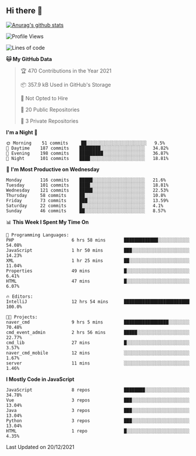 ## Hi there 👋

[![Anurag's github stats](https://github-readme-stats.vercel.app/api?username=Songwonseok)](https://github.com/anuraghazra/github-readme-stats)



<!--START_SECTION:waka-->
![Profile Views](http://img.shields.io/badge/Profile%20Views-0-blue)

![Lines of code](https://img.shields.io/badge/From%20Hello%20World%20I%27ve%20Written-3%20Million%20lines%20of%20code-blue)

**🐱 My GitHub Data** 

> 🏆 470 Contributions in the Year 2021
 > 
> 📦 357.9 kB Used in GitHub's Storage 
 > 
> 🚫 Not Opted to Hire
 > 
> 📜 20 Public Repositories 
 > 
> 🔑 3 Private Repositories  
 > 
**I'm a Night 🦉** 

```text
🌞 Morning    51 commits     ██░░░░░░░░░░░░░░░░░░░░░░░   9.5% 
🌆 Daytime    187 commits    ████████░░░░░░░░░░░░░░░░░   34.82% 
🌃 Evening    198 commits    █████████░░░░░░░░░░░░░░░░   36.87% 
🌙 Night      101 commits    ████░░░░░░░░░░░░░░░░░░░░░   18.81%

```
📅 **I'm Most Productive on Wednesday** 

```text
Monday       116 commits    █████░░░░░░░░░░░░░░░░░░░░   21.6% 
Tuesday      101 commits    ████░░░░░░░░░░░░░░░░░░░░░   18.81% 
Wednesday    121 commits    █████░░░░░░░░░░░░░░░░░░░░   22.53% 
Thursday     58 commits     ██░░░░░░░░░░░░░░░░░░░░░░░   10.8% 
Friday       73 commits     ███░░░░░░░░░░░░░░░░░░░░░░   13.59% 
Saturday     22 commits     █░░░░░░░░░░░░░░░░░░░░░░░░   4.1% 
Sunday       46 commits     ██░░░░░░░░░░░░░░░░░░░░░░░   8.57%

```


📊 **This Week I Spent My Time On** 

```text
💬 Programming Languages: 
PHP                      6 hrs 58 mins       █████████████░░░░░░░░░░░░   54.08% 
JavaScript               1 hr 50 mins        ███░░░░░░░░░░░░░░░░░░░░░░   14.23% 
XML                      1 hr 25 mins        ██░░░░░░░░░░░░░░░░░░░░░░░   11.04% 
Properties               49 mins             █░░░░░░░░░░░░░░░░░░░░░░░░   6.41% 
HTML                     47 mins             █░░░░░░░░░░░░░░░░░░░░░░░░   6.07%

🔥 Editors: 
IntelliJ                 12 hrs 54 mins      █████████████████████████   100.0%

🐱‍💻 Projects: 
naver_cmd                9 hrs 5 mins        █████████████████░░░░░░░░   70.48% 
cmd_event_admin          2 hrs 56 mins       █████░░░░░░░░░░░░░░░░░░░░   22.77% 
cmd_lib                  27 mins             █░░░░░░░░░░░░░░░░░░░░░░░░   3.57% 
naver_cmd_mobile         12 mins             ░░░░░░░░░░░░░░░░░░░░░░░░░   1.67% 
server                   11 mins             ░░░░░░░░░░░░░░░░░░░░░░░░░   1.46%

```

**I Mostly Code in JavaScript** 

```text
JavaScript               8 repos             ████████░░░░░░░░░░░░░░░░░   34.78% 
Vue                      3 repos             ███░░░░░░░░░░░░░░░░░░░░░░   13.04% 
Java                     3 repos             ███░░░░░░░░░░░░░░░░░░░░░░   13.04% 
Python                   3 repos             ███░░░░░░░░░░░░░░░░░░░░░░   13.04% 
HTML                     1 repo              █░░░░░░░░░░░░░░░░░░░░░░░░   4.35%

```



 Last Updated on 20/12/2021
<!--END_SECTION:waka-->
